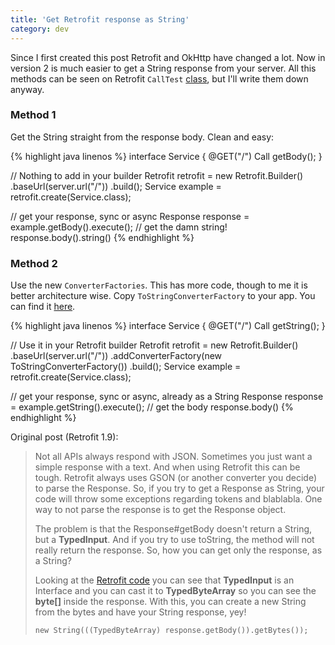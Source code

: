 ```yaml
---
title: 'Get Retrofit response as String'
category: dev
---
```


Since I first created this post Retrofit and OkHttp have changed a lot. Now in version 2 is much easier to get a String response from your server. All this methods can be seen on Retrofit `CallTest` [class](https://github.com/square/retrofit/blob/07d1f3de5e0eb11fb537464bd14fdbacfc9e55a7/retrofit/src/test/java/retrofit/CallTest.java#L59-L71), but I'll write them down anyway.


### Method 1
Get the String straight from the response body. Clean and easy:

{% highlight java linenos %}
interface Service {
    @GET("/") Call<ResponseBody> getBody();
}

// Nothing to add in your builder
Retrofit retrofit = new Retrofit.Builder()  
        .baseUrl(server.url("/"))
        .build();
Service example = retrofit.create(Service.class);

// get your response, sync or async
Response<ResponseBody> response = example.getBody().execute();
// get the damn string!
response.body().string()
{% endhighlight %}

### Method 2
Use the new `ConverterFactories`. This has more code, though to me it is better architecture wise. Copy `ToStringConverterFactory` to your app. You can find it [here](https://github.com/square/retrofit/blob/07d1f3de5e0eb11fb537464bd14fdbacfc9e55a7/retrofit/src/test/java/retrofit/ToStringConverterFactory.java).

{% highlight java linenos %}
interface Service {
    @GET("/") Call<String> getString();
}

// Use it in your Retrofit  builder
Retrofit retrofit = new Retrofit.Builder()
        .baseUrl(server.url("/"))
        .addConverterFactory(new ToStringConverterFactory())
        .build();
Service example = retrofit.create(Service.class);

// get your response, sync or async, already as a String
Response<String> response = example.getString().execute();
// get the body
response.body()
{% endhighlight %}


Original post (Retrofit 1.9):
> Not all APIs always respond with JSON. Sometimes you just want a simple response with a text. And when using Retrofit this can be tough. Retrofit always uses GSON (or another converter you decide) to parse the Response. So, if you try to get a Response as String, your code will throw some exceptions regarding tokens and blablabla. One way to not parse the response is to get the Response object.
>
> The problem is that the Response#getBody doesn't return a String, but a **TypedInput**. And if you try to use toString, the method will not really return the response. So, how you can get only the response, as a String?
>
> Looking at the [Retrofit code](https://github.com/square/retrofit/tree/f6878a5ccbe7505fcf44fa7063c72e6434493f75/retrofit/src/main/java/retrofit/mime) you can see that **TypedInput** is an Interface and you can cast it to **TypedByteArray** so you can see the **byte[]** inside the response. With this, you can create a new String from the bytes and have your String response, yey!
>
> `new String(((TypedByteArray) response.getBody()).getBytes());`
